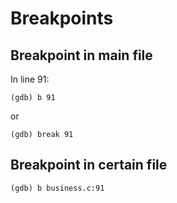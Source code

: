 <!-- TITLE: Gdb -->
<!-- SUBTITLE: A quick summary of Gdb -->


# Breakpoints

## Breakpoint in main file

In line 91:


```text
(gdb) b 91

```

or


```text
(gdb) break 91

```

## Breakpoint in certain file


```text
(gdb) b business.c:91

```

